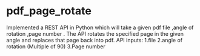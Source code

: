 # pdf_page_rotate
Implemented a  REST API in Python which will take a given pdf file ,angle of rotation ,page number .
The API rotates the specified page in the given angle and replaces that page back into pdf.
 API inputs:
      1.file
      2.angle of rotation (Multiple of 90)
      3.Page number
